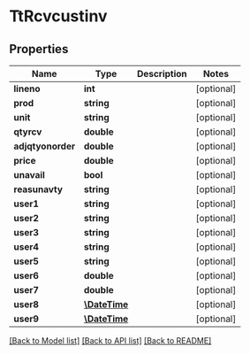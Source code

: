 # TtRcvcustinv

## Properties
Name | Type | Description | Notes
------------ | ------------- | ------------- | -------------
**lineno** | **int** |  | [optional] 
**prod** | **string** |  | [optional] 
**unit** | **string** |  | [optional] 
**qtyrcv** | **double** |  | [optional] 
**adjqtyonorder** | **double** |  | [optional] 
**price** | **double** |  | [optional] 
**unavail** | **bool** |  | [optional] 
**reasunavty** | **string** |  | [optional] 
**user1** | **string** |  | [optional] 
**user2** | **string** |  | [optional] 
**user3** | **string** |  | [optional] 
**user4** | **string** |  | [optional] 
**user5** | **string** |  | [optional] 
**user6** | **double** |  | [optional] 
**user7** | **double** |  | [optional] 
**user8** | [**\DateTime**](\DateTime.md) |  | [optional] 
**user9** | [**\DateTime**](\DateTime.md) |  | [optional] 

[[Back to Model list]](../README.md#documentation-for-models) [[Back to API list]](../README.md#documentation-for-api-endpoints) [[Back to README]](../README.md)


